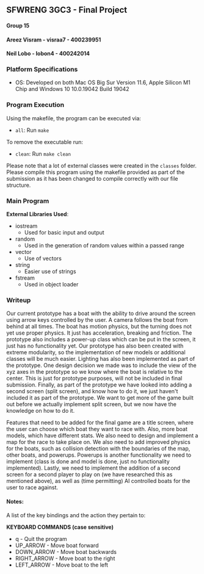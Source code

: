 ## **SFWRENG 3GC3 - Final Project**
#### Group 15
#### Areez Visram - visraa7 - 400239951
#### Neil Lobo - lobon4 - 400242014

### **Platform Specifications**
* OS: Developed on both Mac OS Big Sur Version 11.6, Apple Silicon M1 Chip and Windows 10 10.0.19042 Build 19042

### **Program Execution**
Using the makefile, the program can be executed via:
* `all`: Run `make`

To remove the executable run:
* `clean`: Run `make clean`

Please note that a lot of external classes were created in the `classes` folder. Please compile this program using the
makefile provided as part of the submission as it has been changed to compile correctly with our file structure.

### **Main Program**
**External Libraries Used**:
* iostream
    * Used for basic input and output
* random
    * Used in the generation of random values within a passed range
* vector
    * Use of vectors
* string
    * Easier use of strings
* fstream
    * Used in object loader

### **Writeup**
Our current prototype has a boat with the ability to drive around the screen using arrow keys controlled by the user.
A camera follows the boat from behind at all times. The boat has motion physics, but the turning does not yet use proper physics.
It just has acceleration, breaking and friction. The prototype also includes a power-up class which can be put in the screen, it just has no functionality yet. Our prototype has also been created with extreme modularity, so the implementation of new models or additional classes will be much easier. Lighting has also been implemented as part of the prototype. One design decision we made was to include the view of the xyz axes
in the prototype so we know where the boat is relative to the center. This is just for prototype purposes, will not be included in final submission. Finally, as part of the prototype we have looked into adding a second screen (split screen), and know how to do it, we just haven't included it as part of the prototype. We want to get more of the game built out before we actually implement split screen, but we now have the knowledge on how to do it.

Features that need to be added for the final game are a title screen, where the user can choose which boat they want to race with. Also, more boat models, which have different stats. We also need to design and implement a map for the race to take place on. We also need to add improved physics for the boats, such as collision detection with the boundaries of the map, other boats,
and powerups. Powerups is another functionality we need to implement (class is done and model is done, just no functionality implemented). Lastly, we need to implement the addition of a second screen for a second player to play on (we have researched this as mentioned above), as well as (time permitting) AI controlled boats for the user to race against.

#### **Notes:**
A list of the key bindings and the action they pertain to:

**KEYBOARD COMMANDS (case sensitive)**
* q - Quit the program
* UP_ARROW - Move boat forward
* DOWN_ARROW - Move boat backwards
* RIGHT_ARROW - Move boat to the right
* LEFT_ARROW - Move boat to the left
